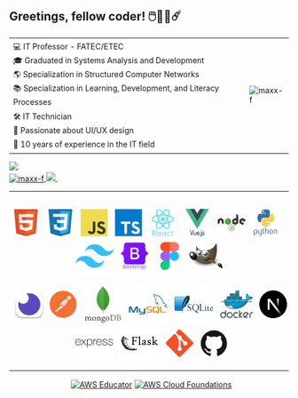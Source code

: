 ## Greetings, fellow coder! 🖱️🧙‍♂️☄️


<table border="0">
  <tr>
    <td>
      <ul style="list-style: none; padding: 0; margin: 0; line-height: 1.8;">
            <li>💻 IT Professor - FATEC/ETEC</li>
            <li>🎓 Graduated in Systems Analysis and Development</li>
            <li>🌎 Specialization in Structured Computer Networks</li>
            <li>📚 Specialization in Learning, Development, and Literacy Processes</li>
            <li>🛠️ IT Technician</li>
            <li>💜 Passionate about UI/UX design</li>
            <li>💾 10 years of experience in the IT field</li>
      </ul>
    </td>
    <td>
      <img align="center" alt="maxx-f" src="https://imagens-maxx.s3.sa-east-1.amazonaws.com/maxx-f.png">
    </td>
  </tr>
</table>


<p align="left">
    <a href="https://github.com/maxxdiego">
    <img height="180em" src="https://github-readme-stats.vercel.app/api?username=maxxdiego&theme=react&show_icons=true"/>
  </a>
  <br>
  <a href="https://github.com/maxxdiego">
    <img align="center" alt="maxx-f" src="https://imagens-maxx.s3.sa-east-1.amazonaws.com/321.png">
  </a>
  <a href="https://github.com/maxxdiego">
    <img height="180em" src="https://github-readme-stats.vercel.app/api/top-langs/?username=maxxdiego&layout=compact&langs_count=7&theme=react"/>
  </a>
  &nbsp;&nbsp;&nbsp;

  
</p>

<hr>

<div  align="center"> 
  <div style="display: inline_block"><br>
    <img align="center" alt="HTML" height="50" width="50" src="https://raw.githubusercontent.com/devicons/devicon/master/icons/html5/html5-original.svg" >
    &nbsp;&nbsp;<img align="center" alt="CSS" height="50" width="50" src="https://raw.githubusercontent.com/devicons/devicon/master/icons/css3/css3-original.svg" >
    &nbsp;&nbsp;<img align="center" alt="JS" height="50" width="50" src="https://raw.githubusercontent.com/devicons/devicon/master/icons/javascript/javascript-original.svg" >
    &nbsp;&nbsp;<img align="center" alt="Typescript" height="50" width="50" src="https://raw.githubusercontent.com/devicons/devicon/master/icons/typescript/typescript-original.svg" >
    &nbsp;&nbsp;<img align="center" alt="React" height="50" width="50" src="https://raw.githubusercontent.com/devicons/devicon/master/icons/react/react-original-wordmark.svg" >
    &nbsp;&nbsp;<img align="center" alt="VueJS" height="50" width="50" src="https://raw.githubusercontent.com/devicons/devicon/master/icons/vuejs/vuejs-original-wordmark.svg" >
    &nbsp;&nbsp;<img align="center" alt="NodeJs" height="50" width="50" src="https://raw.githubusercontent.com/devicons/devicon/master/icons/nodejs/nodejs-original-wordmark.svg" >
    &nbsp;&nbsp;<img align="center" alt="Python" height="50" width="50" src="https://raw.githubusercontent.com/devicons/devicon/master/icons/python/python-original-wordmark.svg" >
    &nbsp;&nbsp;<img align="center" alt="Tailwind" height="70" width="70" src="https://raw.githubusercontent.com/devicons/devicon/master/icons/tailwindcss/tailwindcss-original.svg" >
    &nbsp;&nbsp;<img align="center" alt="Bootstrap" height="50" width="50" src="https://raw.githubusercontent.com/devicons/devicon/master/icons/bootstrap/bootstrap-original-wordmark.svg" >
    &nbsp;&nbsp;<img align="center" alt="Figma" height="50" width="50" src="https://raw.githubusercontent.com/devicons/devicon/master/icons/figma/figma-original.svg" >
    &nbsp;&nbsp;<img align="center" alt="Gimp" height="60" width="60" src="https://raw.githubusercontent.com/devicons/devicon/master/icons/gimp/gimp-original.svg" >
    <br /><br />
    &nbsp;&nbsp;<img align="center" alt="Insomnia" height="50" width="50" src="https://github.com/Kong/insomnia-design-assets/blob/master/export/Icon.svg">
    &nbsp;&nbsp;<img align="center" alt="Postman" height="50" width="50" src="https://raw.githubusercontent.com/devicons/devicon/master/icons/postman/postman-original.svg" >    
    &nbsp;&nbsp;<img align="center" alt="MongoDB" height="70" width="70" src="https://raw.githubusercontent.com/devicons/devicon/master/icons/mongodb/mongodb-original-wordmark.svg" >
    &nbsp;&nbsp;<img align="center" alt="MySQL" height="70" width="70" src="https://raw.githubusercontent.com/devicons/devicon/master/icons/mysql/mysql-original-wordmark.svg" >
    &nbsp;&nbsp;<img align="center" alt="SQLite" height="70" width="70" src="https://raw.githubusercontent.com/devicons/devicon/master/icons/sqlite/sqlite-original-wordmark.svg" >
    &nbsp;&nbsp;<img align="center" alt="Docker" height="60" width="60" src="https://raw.githubusercontent.com/devicons/devicon/master/icons/docker/docker-original-wordmark.svg" >
    &nbsp;&nbsp;<img align="center" alt="Next" height="50" width="50" src="https://raw.githubusercontent.com/devicons/devicon/master/icons/nextjs/nextjs-original.svg" >
    &nbsp;&nbsp;<img align="center" alt="Express" height="70" width="70" src="https://raw.githubusercontent.com/devicons/devicon/master/icons/express/express-original-wordmark.svg" >
    &nbsp;&nbsp;<img align="center" alt="Flask" height="70" width="70" src="https://raw.githubusercontent.com/devicons/devicon/master/icons/flask/flask-original-wordmark.svg" >
    &nbsp;&nbsp;<img align="center" alt="Git" height="50" width="50" src="https://raw.githubusercontent.com/devicons/devicon/master/icons/git/git-original.svg" >
    &nbsp;&nbsp;<img align="center" alt="Github" height="50" width="50" src="https://raw.githubusercontent.com/devicons/devicon/master/icons/github/github-original.svg" >
</div>
  <hr>
  &nbsp;&nbsp;<a href="https://www.credly.com/badges/495a3bc3-1bf1-4dd5-aa84-ac4c1c13259d/public_url"><img align="center" alt="AWS Educator" height="150" width="150" src="https://images.credly.com/images/e7bf6727-22cf-45d6-ad9c-76ab57c3f11b/image.png"></a>
  <a href="https://www.credly.com/badges/fe588aeb-47e2-413a-85b9-65c2e95ecab8/public_url"><img align="center" alt="AWS Cloud Foundations" height="150" width="150" src="https://images.credly.com/images/73e4a58b-a8ef-41a3-a7db-9183dd269882/image.png"></a>
  <br> 
</div>

